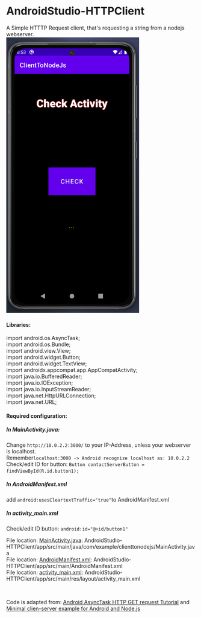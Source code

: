 # AndroidStudio-HTTPClient

A Simple HTTTP Request client, that's requesting a string from a nodejs webserver.<br>
![Tux, the Linux mascot](ScreenshotOfApp.png)
#### Libraries:<br>
import android.os.AsyncTask;<br>
import android.os.Bundle;<br>
import android.view.View;<br>
import android.widget.Button;<br>
import android.widget.TextView;<br>
import androidx.appcompat.app.AppCompatActivity;<br>
import java.io.BufferedReader;<br>
import java.io.IOException;<br>
import java.io.InputStreamReader;<br>
import java.net.HttpURLConnection;<br>
import java.net.URL;<br>

#### Required configuration:

##### In MainActivity.java: 
Change `http://10.0.2.2:3000/` 
to your IP-Address, unless your webserver is localhost. <br>
Remember`localhost:3000 -> Android recognize localhost as: 10.0.2.2` <br>
Check/edit ID for button: `Button contactServerButton = findViewById(R.id.button1);`<br>
##### In AndroidManifest.xml<br> 
add `android:usesCleartextTraffic="true"`to AndroidManifest.xml<br>

##### In activity_main.xml<br>
Check/edit ID button: `android:id="@+id/button1"`

File location: [MainActivity.java](https://github.com/KushMax/AndroidStudio-HTTPClient/blob/master/app/src/main/java/com/example/clienttonodejs/MainActivity.java): AndroidStudio-HTTPClient/app/src/main/java/com/example/clienttonodejs/MainActivity.java<br>
File location: [AndroidManifest.xml](https://github.com/KushMax/AndroidStudio-HTTPClient/blob/master/app/src/main/AndroidManifest.xml): AndroidStudio-HTTPClient/app/src/main/AndroidManifest.xml<br>
File location: [activity_main.xml](https://github.com/KushMax/AndroidStudio-HTTPClient/blob/master/app/src/main/res/layout/activity_main.xml): AndroidStudio-HTTPClient/app/src/main/res/layout/activity_main.xml<br>

<br>

Code is adapted from: 
[Android AsyncTask HTTP GET request Tutorial](https://medium.com/@JasonCromer/android-asynctask-http-request-tutorial-6b429d833e28) and
[Minimal clien-server example for Android and Node.js](https://suragch.medium.com/minimal-client-server-example-for-android-and-node-js-343780f28c28)<br>
